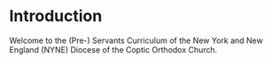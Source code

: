 # Introduction

Welcome to the (Pre-) Servants Curriculum of the New York and New England (NYNE) Diocese of the Coptic Orthodox Church.


